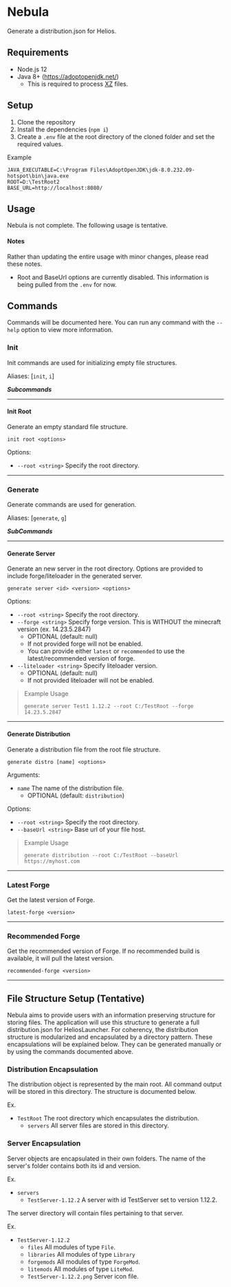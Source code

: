 # Nebula

Generate a distribution.json for Helios.

## Requirements

* Node.js 12
* Java 8+ (https://adoptopenjdk.net/)
  * This is required to process [XZ](https://tukaani.org/xz/format.html) files.

## Setup

1. Clone the repository
2. Install the dependencies (`npm i`)
3. Create a `.env` file at the root directory of the cloned folder and set the required values.

Example
```properties
JAVA_EXECUTABLE=C:\Program Files\AdoptOpenJDK\jdk-8.0.232.09-hotspot\bin\java.exe
ROOT=D:\TestRoot2
BASE_URL=http://localhost:8080/
```

## Usage

Nebula is not complete. The following usage is tentative.

#### Notes

Rather than updating the entire usage with minor changes, please read these notes.

* Root and BaseUrl options are currently disabled. This information is being pulled from the `.env` for now.

## Commands

Commands will be documented here. You can run any command with the `--help` option to view more information.

### Init

Init commands are used for initializing empty file structures.

Aliases: [`init`, `i`]

__*Subcommands*__

---

#### Init Root

Generate an empty standard file structure.

`init root <options>`

Options:

* `--root <string>` Specify the root directory.

---

### Generate

Generate commands are used for generation.

Aliases: [`generate`, `g`]

__*SubCommands*__

---

#### Generate Server

Generate an new server in the root directory. Options are provided to include forge/liteloader in the generated server.

`generate server <id> <version> <options>`

Options:

* `--root <string>` Specify the root directory.
* `--forge <string>` Specify forge version. This is WITHOUT the minecraft version (ex. 14.23.5.2847)
  * OPTIONAL (default: null)
  * If not provided forge will not be enabled.
  * You can provide either `latest` or `recommended` to use the latest/recommended version of forge.
* `--liteloader <string>` Specify liteloader version.
  * OPTIONAL (default: null)
  * If not provided liteloader will not be enabled.

>
> Example Usage
>
> `generate server Test1 1.12.2 --root C:/TestRoot --forge 14.23.5.2847`
>

---

#### Generate Distribution

Generate a distribution file from the root file structure.

`generate distro [name] <options>`

Arguments:
* `name` The name of the distribution file.
  * OPTIONAL (default: `distribution`)

Options:

* `--root <string>` Specify the root directory.
* `--baseUrl <string>` Base url of your file host.

>
> Example Usage
>
> `generate distribution --root C:/TestRoot --baseUrl https://myhost.com`
>

---

### Latest Forge

Get the latest version of Forge.

`latest-forge <version>`

---

### Recommended Forge

Get the recommended version of Forge. If no recommended build is available, it will pull the latest version.

`recommended-forge <version>`

---

## File Structure Setup (Tentative)

Nebula aims to provide users with an information preserving structure for storing files. The application will use this structure to generate a full distribution.json for HeliosLauncher. For coherency, the distribution structure is modularized and encapsulated by a directory pattern. These encapsulations will be explained below. They can be generated manually or by using the commands documented above.

### Distribution Encapsulation

The distribution object is represented by the main root. All command output will be stored in this directory. The structure is documented below.

Ex.

* `TestRoot` The root directory which encapsulates the distribution.
  * `servers` All server files are stored in this directory.

### Server Encapsulation

Server objects are encapsulated in their own folders. The name of the server's folder contains both its id and version.

Ex.

* `servers`
  * `TestServer-1.12.2` A server with id TestServer set to version 1.12.2.

The server directory will contain files pertaining to that server.

Ex.

* `TestServer-1.12.2`
  * `files` All modules of type `File`.
  * `libraries` All modules of type `Library`
  * `forgemods` All modules of type `ForgeMod`.
  * `litemods` All modules of type `LiteMod`.
  * `TestServer-1.12.2.png` Server icon file.